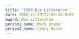 ```yaml
---
title: '1980 Dux Litterarum '
date: 1980-11-30T22:05:32.619Z
award: Dux Litterarum
person1_name: Mark Brader
person2_name: Jenny Baron
---
```


